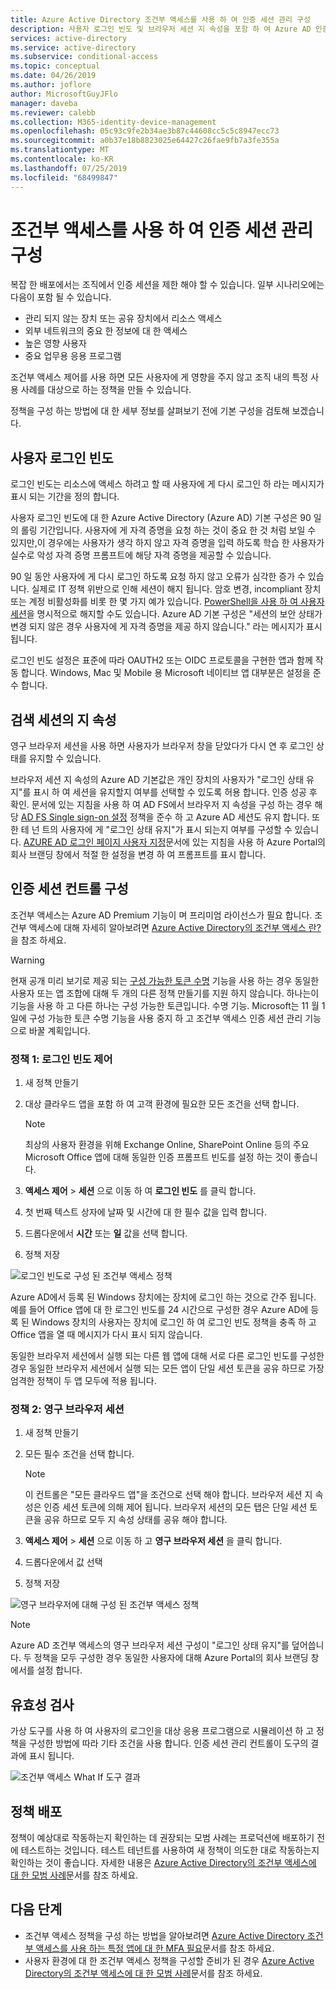 ```yaml
---
title: Azure Active Directory 조건부 액세스를 사용 하 여 인증 세션 관리 구성
description: 사용자 로그인 빈도 및 브라우저 세션 지 속성을 포함 하 여 Azure AD 인증 세션 구성을 사용자 지정 합니다.
services: active-directory
ms.service: active-directory
ms.subservice: conditional-access
ms.topic: conceptual
ms.date: 04/26/2019
ms.author: joflore
author: MicrosoftGuyJFlo
manager: daveba
ms.reviewer: calebb
ms.collection: M365-identity-device-management
ms.openlocfilehash: 05c93c9fe2b34ae3b87c44608cc5c5c8947ecc73
ms.sourcegitcommit: a0b37e18b8823025e64427c26fae9fb7a3fe355a
ms.translationtype: MT
ms.contentlocale: ko-KR
ms.lasthandoff: 07/25/2019
ms.locfileid: "68499847"
---
```

# <a name="configure-authentication-session-management-with-conditional-access"></a>조건부 액세스를 사용 하 여 인증 세션 관리 구성

복잡 한 배포에서는 조직에서 인증 세션을 제한 해야 할 수 있습니다. 일부 시나리오에는 다음이 포함 될 수 있습니다.

* 관리 되지 않는 장치 또는 공유 장치에서 리소스 액세스
* 외부 네트워크의 중요 한 정보에 대 한 액세스
* 높은 영향 사용자
* 중요 업무용 응용 프로그램

조건부 액세스 제어를 사용 하면 모든 사용자에 게 영향을 주지 않고 조직 내의 특정 사용 사례를 대상으로 하는 정책을 만들 수 있습니다.

정책을 구성 하는 방법에 대 한 세부 정보를 살펴보기 전에 기본 구성을 검토해 보겠습니다.

## <a name="user-sign-in-frequency"></a>사용자 로그인 빈도

로그인 빈도는 리소스에 액세스 하려고 할 때 사용자에 게 다시 로그인 하 라는 메시지가 표시 되는 기간을 정의 합니다.

사용자 로그인 빈도에 대 한 Azure Active Directory (Azure AD) 기본 구성은 90 일의 롤링 기간입니다. 사용자에 게 자격 증명을 요청 하는 것이 중요 한 것 처럼 보일 수 있지만,이 경우에는 사용자가 생각 하지 않고 자격 증명을 입력 하도록 학습 한 사용자가 실수로 악성 자격 증명 프롬프트에 해당 자격 증명을 제공할 수 있습니다.

90 일 동안 사용자에 게 다시 로그인 하도록 요청 하지 않고 오류가 심각한 증가 수 있습니다. 실제로 IT 정책 위반으로 인해 세션이 해지 됩니다. 암호 변경, incompliant 장치 또는 계정 비활성화를 비롯 한 몇 가지 예가 있습니다. [PowerShell을 사용 하 여 사용자 세션](https://docs.microsoft.com/powershell/module/azuread/revoke-azureaduserallrefreshtoken?view=azureadps-2.0)을 명시적으로 해지할 수도 있습니다. Azure AD 기본 구성은 "세션의 보안 상태가 변경 되지 않은 경우 사용자에 게 자격 증명을 제공 하지 않습니다." 라는 메시지가 표시 됩니다.

로그인 빈도 설정은 표준에 따라 OAUTH2 또는 OIDC 프로토콜을 구현한 앱과 함께 작동 합니다. Windows, Mac 및 Mobile 용 Microsoft 네이티브 앱 대부분은 설정을 준수 합니다.

## <a name="persistence-of-browsing-sessions"></a>검색 세션의 지 속성

영구 브라우저 세션을 사용 하면 사용자가 브라우저 창을 닫았다가 다시 연 후 로그인 상태를 유지할 수 있습니다.

브라우저 세션 지 속성의 Azure AD 기본값은 개인 장치의 사용자가 "로그인 상태 유지"를 표시 하 여 세션을 유지할지 여부를 선택할 수 있도록 허용 합니다. 인증 성공 후 확인. 문서에 있는 지침을 사용 하 여 AD FS에서 브라우저 지 속성을 구성 하는 경우 해당 [AD FS Single sign-on 설정](https://docs.microsoft.com/windows-server/identity/ad-fs/operations/ad-fs-single-sign-on-settings#enable-psso-for-office-365-users-to-access-sharepoint-online
) 정책을 준수 하 고 Azure AD 세션도 유지 합니다. 또한 테 넌 트의 사용자에 게 "로그인 상태 유지"가 표시 되는지 여부를 구성할 수 있습니다. [AZURE AD 로그인 페이지 사용자 지정](../fundamentals/customize-branding.md)문서에 있는 지침을 사용 하 Azure Portal의 회사 브랜딩 창에서 적절 한 설정을 변경 하 여 프롬프트를 표시 합니다.

## <a name="configuring-authentication-session-controls"></a>인증 세션 컨트롤 구성

조건부 액세스는 Azure AD Premium 기능이 며 프리미엄 라이선스가 필요 합니다. 조건부 액세스에 대해 자세히 알아보려면 [Azure Active Directory의 조건부 액세스 란?](overview.md#license-requirements) 을 참조 하세요.

> [!WARNING]
> 현재 공개 미리 보기로 제공 되는 [구성 가능한 토큰 수명](../develop/active-directory-configurable-token-lifetimes.md) 기능을 사용 하는 경우 동일한 사용자 또는 앱 조합에 대해 두 개의 다른 정책 만들기를 지원 하지 않습니다. 하나는이 기능을 사용 하 고 다른 하나는 구성 가능한 토큰입니다. 수명 기능. Microsoft는 11 월 1 일에 구성 가능한 토큰 수명 기능을 사용 중지 하 고 조건부 액세스 인증 세션 관리 기능으로 바꿀 계획입니다.  

### <a name="policy-1-sign-in-frequency-control"></a>정책 1: 로그인 빈도 제어

1. 새 정책 만들기
1. 대상 클라우드 앱을 포함 하 여 고객 환경에 필요한 모든 조건을 선택 합니다.

   > [!NOTE]
   > 최상의 사용자 환경을 위해 Exchange Online, SharePoint Online 등의 주요 Microsoft Office 앱에 대해 동일한 인증 프롬프트 빈도를 설정 하는 것이 좋습니다.

1. **액세스 제어** > **세션** 으로 이동 하 여 **로그인 빈도** 를 클릭 합니다.
1. 첫 번째 텍스트 상자에 날짜 및 시간에 대 한 필수 값을 입력 합니다.
1. 드롭다운에서 **시간** 또는 **일** 값을 선택 합니다.
1. 정책 저장

![로그인 빈도로 구성 된 조건부 액세스 정책](media/howto-conditional-access-session-lifetime/conditional-access-policy-session-sign-in-frequency.png)

Azure AD에서 등록 된 Windows 장치에는 장치에 로그인 하는 것으로 간주 됩니다. 예를 들어 Office 앱에 대 한 로그인 빈도를 24 시간으로 구성한 경우 Azure AD에 등록 된 Windows 장치의 사용자는 장치에 로그인 하 여 로그인 빈도 정책을 충족 하 고 Office 앱을 열 때 메시지가 다시 표시 되지 않습니다.

동일한 브라우저 세션에서 실행 되는 다른 웹 앱에 대해 서로 다른 로그인 빈도를 구성한 경우 동일한 브라우저 세션에서 실행 되는 모든 앱이 단일 세션 토큰을 공유 하므로 가장 엄격한 정책이 두 앱 모두에 적용 됩니다.

### <a name="policy-2-persistent-browser-session"></a>정책 2: 영구 브라우저 세션

1. 새 정책 만들기
1. 모든 필수 조건을 선택 합니다.

   > [!NOTE]
   > 이 컨트롤은 "모든 클라우드 앱"을 조건으로 선택 해야 합니다. 브라우저 세션 지 속성은 인증 세션 토큰에 의해 제어 됩니다. 브라우저 세션의 모든 탭은 단일 세션 토큰을 공유 하므로 모두 지 속성 상태를 공유 해야 합니다.

1. **액세스 제어** > **세션** 으로 이동 하 고 **영구 브라우저 세션** 을 클릭 합니다.
1. 드롭다운에서 값 선택
1. 정책 저장

![영구 브라우저에 대해 구성 된 조건부 액세스 정책](media/howto-conditional-access-session-lifetime/conditional-access-policy-session-persistent-browser.png)

> [!NOTE]
> Azure AD 조건부 액세스의 영구 브라우저 세션 구성이 "로그인 상태 유지"를 덮어씁니다. 두 정책을 모두 구성한 경우 동일한 사용자에 대해 Azure Portal의 회사 브랜딩 창에서를 설정 합니다.

## <a name="validation"></a>유효성 검사

가상 도구를 사용 하 여 사용자의 로그인을 대상 응용 프로그램으로 시뮬레이션 하 고 정책을 구성한 방법에 따라 기타 조건을 사용 합니다. 인증 세션 관리 컨트롤이 도구의 결과에 표시 됩니다.

![조건부 액세스 What If 도구 결과](media/howto-conditional-access-session-lifetime/conditional-access-what-if-tool-result.png)

## <a name="policy-deployment"></a>정책 배포

정책이 예상대로 작동하는지 확인하는 데 권장되는 모범 사례는 프로덕션에 배포하기 전에 테스트하는 것입니다. 테스트 테넌트를 사용하여 새 정책이 의도한 대로 작동하는지 확인하는 것이 좋습니다. 자세한 내용은 [Azure Active Directory의 조건부 액세스에 대 한 모범 사례](best-practices.md)문서를 참조 하세요.

## <a name="next-steps"></a>다음 단계

* 조건부 액세스 정책을 구성 하는 방법을 알아보려면 [Azure Active Directory 조건부 액세스를 사용 하는 특정 앱에 대 한 MFA 필요](app-based-mfa.md)문서를 참조 하세요.
* 사용자 환경에 대 한 조건부 액세스 정책을 구성할 준비가 된 경우 [Azure Active Directory의 조건부 액세스에 대 한 모범 사례](best-practices.md)문서를 참조 하세요.
